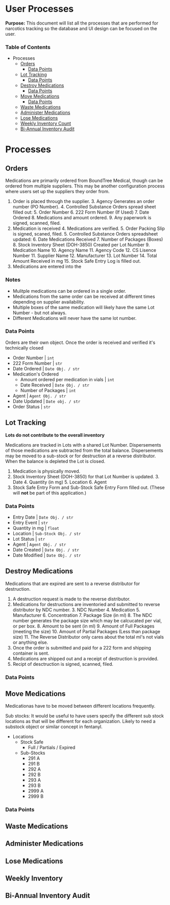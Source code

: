 # User Processes

**Purpose:** This document will list all the processes that are performed for narcotics tracking so the database and UI design can be focused on the user.

### Table of Contents
- Processes
	- [Orders](#orders)
    	- [Data Points](#orders-dp)
	- [Lot Tracking](#lots)
    	- [Data Points](#lots-dp)
	- [Destroy Medications](#destruction)
    	- [Data Points](#destruction-dp)
	- [Move Medications](#move)
    	- [Data Points](#move-dp)
	- [Waste Medications](#waste)
	- [Administer Medications](#administer)
	- [Lose Medications](#lose)
	- [Weekly Inventory Count](#weekly-inventory)
	- [Bi-Annual Inventory Audit](#biannual-inventory)

# Processes

<a name="orders"></a>
## Orders
Medications are primarily ordered from BoundTree Medical, though can be ordered from multiple suppliers. This may be another configuration process where users set up the suppliers they order from.

1. Order is placed through the supplier.
    3. Agency Generates an order number (PO Number).
    4. Controlled Substance Orders spread sheet filled out:
        5. Order Number
        6. 222 Form Number (If Used)
        7. Date Ordered
        8. Medications and amount ordered.
    9. Any paperwork is signed, scanned, filed.
2. Medication is received
    4. Medications are verified.
    5. Order Packing Slip is signed, scaned, filed.
    5. Controlled Substance Orders spreadsheet updated:
        6. Date Medications Received
        7. Number of Packages (Boxes)
    8. Stock Inventory Sheet (DOH-3850) Created per Lot Number
        9. Medication Name
        10. Agency Name
        11. Agency Code
        12. CS Lisence Number
        11. Supplier Name
        12. Manufacturer
        13. Lot Number
        14. Total Amount Received in mg
    15. Stock Safe Entry Log is filled out.
4. Medications are entered into the 

### Notes
* Mulitple medications can be ordered in a single order.
* Medications from the same order can be received at different times depending on supplier availability.
* Multiple boxes of the same medication will likely have the same Lot Number - but not always.
* Different Medications will never have the same lot number.

<a name="orders-dp"></a>
### Data Points
Orders are their own object. Once the order is received and verified it's technically closed
* Order Number | `int`
* 222 Form Number | `str`
* Date Ordered | `Date Obj. / str`
* Medication's Ordered
    * Amount ordered per medication in vials | `int`
    * Date Received | `Date Obj. / str`
    * Number of Packages | `int`
* Agent | `Agent Obj. / str`
* Date Updated | `Date obj. / str`
* Order Status | `str`

<a name="lots"></a>
## Lot Tracking

**Lots do not contribute to the overall inventory**

Medications are tracked in Lots with a shared Lot Number. Dispersements of those medications are subtracted from the total balance. Dispersements may be moved to a sub-stock or for destruction at a reverse distributor. When the balance is depleted the Lot is closed. 

1. Medication is physically moved.
2. Stock Inventory Sheet (DOH-3850) for that Lot Number is updated.
    3. Date
    4. Quantity (in mg)
    5. Location
    6. Agent
7. Stock Safe Entry Form and Sub-Stock Safe Entry Form filled out. (These will **not** be part of this application.)


<a name="lots-dp"></a>
### Data Points
* Entry Date | `Date Obj. / str`
* Entry Event | `str`
* Quantity in mg | `float`
* Location | `Sub-Stock Obj. / str`
* Lot Status | `str`
* Agent | `Agent Obj. / str`
* Date Created | `Date Obj. / str`
* Date Modified | `Date Obj. / str`

<a name="destruction"></a>
## Destroy Medications
Medications that are expired are sent to a reverse distributor for destruction. 

1. A destruction request is made to the reverse distributor.
2. Medications for destructions are inventoried and submitted to reverse distributor by NDC number.
    3. NDC Number
    4. Medication
    5. Manufacturer
    6. Concentration
    7. Package Size (in ml)
        8. The NDC number generates the package size which may be calcucated per vial, or per box.
    8. Amount to be sent (in ml)
        9. Amount of Full Packages (meeting the size)
        10. Amount of Partial Packages (Less than package size)
        11. The Reverse Distributor only cares about the total ml's not vials or anything else.
12. Once the order is submitted and paid for a 222 form and shipping container is sent.
13. Medications are shipped out and a receipt of destruction  is provided.
14. Recipt of desctruction is signed, scanned, filed.

<a name="destruction-dp"></a>
### Data Points

<a name="move"></a>
## Move Medications
Medicationas have to be moved between different locations frequently. 

Sub stocks: It would be useful to have users specify the different sub stock locations as that will be different for each organization. Likely to need a substock object or similar concept in fentanyl.

- Locations
	- Stock Safe
		- Full / Partials / Expired
	- Sub-Stocks
		- 291 A
		- 291 B
		- 292 A
		- 292 B
		- 293 A
		- 293 B
		- 2999 A
		- 2999 B

<a name="move-dp"></a>
### Data Points


<a name="waste"></a>
## Waste Medications

<a name="administer"></a>
## Administer Medications

<a name="lose"></a>
## Lose Medications

<a name="weekly-inventory"></a>
## Weekly Inventory

<a name="biannual-inventory"></a>
## Bi-Annual Inventory Audit


